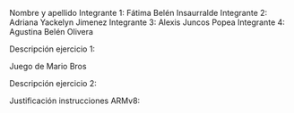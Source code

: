 Nombre y apellido 
Integrante 1: Fátima Belén Insaurralde 
Integrante 2: Adriana Yackelyn Jimenez
Integrante 3: Alexis Juncos Popea
Integrante 4: Agustina Belén Olivera

Descripción ejercicio 1: 

  Juego de Mario Bros

Descripción ejercicio 2:

Justificación instrucciones ARMv8:
